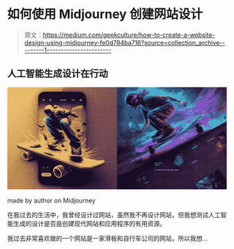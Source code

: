 # 如何使用 Midjourney 创建网站设计

> 原文：<https://medium.com/geekculture/how-to-create-a-website-design-using-midjourney-fe0d784ba716?source=collection_archive---------1----------------------->

## 人工智能生成设计在行动

![](img/014ebe979d3cb20f2754fd1ca619fe22.png)

made by author on Midjourney

在我过去的生活中，我曾经设计过网站，虽然我不再设计网站，但我想测试人工智能生成的设计是否是创建现代网站和应用程序的有用资源。

我过去非常喜欢做的一个网站是一家滑板和自行车公司的网站，所以我想…